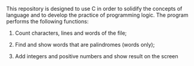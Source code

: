 This repository is designed to use C in order to solidify the concepts of language and to develop the practice of programming logic. The program performs the following functions:

1. Count characters, lines and words of the file;

2. Find and show words that are palindromes (words only);

3. Add integers and positive numbers and show result on the screen
